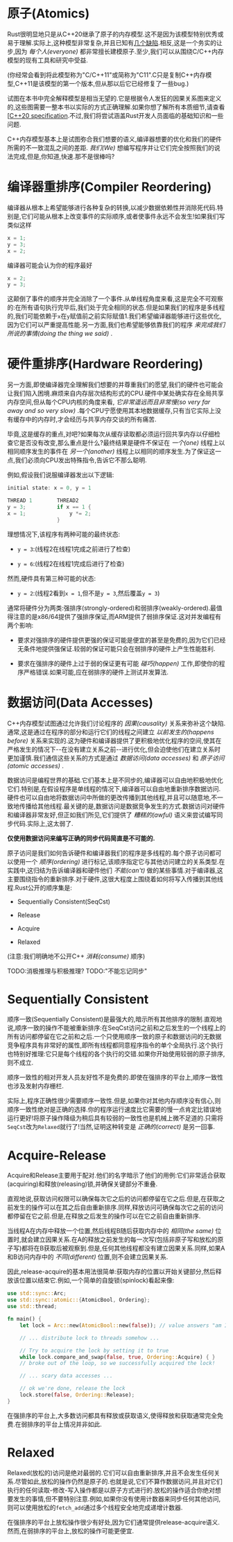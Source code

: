 # 原子(Atomics)

Rust很明显地只是从C++20继承了原子的内存模型.这不是因为该模型特别优秀或易于理解.实际上,这种模型非常复杂,并且已知有[几个缺陷](http://plv.mpi-sws.org/c11comp/popl15.pdf).相反,这是一个务实的让步,因为 *每个人(everyone)* 都非常擅长建模原子.至少,我们可以从围绕C/C++内存模型的现有工具和研究中受益.

(你经常会看到将此模型称为"C/C++11"或简称为"C11".C只是复制C++内存模型,C++11是该模型的第一个版本,但从那以后它已经修复了一些bug.)

试图在本书中完全解释模型是相当无望的.它是根据令人发狂的因果关系图来定义的,这些图需要一整本书以实际的方式正确理解.如果你想了解所有本质细节,请查看[[C++20 specification](https://en.cppreference.com/w/cpp/atomic/memory_order).不过,我们将尝试涵盖Rust开发人员面临的基础知识和一些问题.

C++内存模型基本上是试图弥合我们想要的语义,编译器想要的优化和我们的硬件所需的不一致混乱之间的差距. *我们(We)* 想编写程序并让它们完全按照我们的说法完成,但是,你知道,快速.那不是很棒吗?

# 编译器重排序(Compiler Reordering)

编译器从根本上希望能够进行各种复杂的转换,以减少数据依赖性并消除死代码.特别是,它们可能从根本上改变事件的实际顺序,或者使事件永远不会发生!如果我们写类似这样

```Rust
x = 1;
y = 3;
x = 2;
```

编译器可能会认为你的程序最好

```Rust
x = 2;
y = 3;
```

这颠倒了事件的顺序并完全消除了一个事件.从单线程角度来看,这是完全不可观察的:在所有语句执行完毕后,我们处于完全相同的状态.但是如果我们的程序是多线程的,我们可能依赖于`x`在`y`赋值前之前实际赋值1.我们希望编译器能够进行这些优化,因为它们可以严重提高性能.另一方面,我们也希望能够依靠我们的程序 *来完成我们所说的事情(doing the thing we said)* .

# 硬件重排序(Hardware Reordering)

另一方面,即使编译器完全理解我们想要的并尊重我们的愿望,我们的硬件也可能会让我们陷入困境.麻烦来自内存层次结构形式的CPU.硬件中某处确实存在全局共享内存空间,但从每个CPU内核的角度来看, *它非常遥远而且非常慢(so very far away and so very slow)* .每个CPU宁愿使用其本地数据缓存,只有当它实际上没有缓存中的内存时,才会经历与共享内存交谈的所有痛苦.

毕竟,这是缓存的重点,对吧?如果每次从缓存读取都必须运行回共享内存以仔细检查它是否没有改变,那么重点是什么?最终结果是硬件不保证在 *一个(one)* 线程上以相同顺序发生的事件在 *另一个(another)* 线程上以相同的顺序发生.为了保证这一点,我们必须向CPU发出特殊指令,告诉它不那么聪明.

例如,假设我们说服编译器发出以下逻辑:

```Rust
initial state: x = 0, y = 1

THREAD 1        THREAD2
y = 3;          if x == 1 {
x = 1;              y *= 2;
                }
```

理想情况下,该程序有两种可能的最终状态:

- `y = 3`:(线程2在线程1完成之前进行了检查)

- `y = 6`:(线程2在线程1完成后进行了检查)

然而,硬件具有第三种可能的状态:

- `y = 2`:(线程2看到`x = 1`,但不是`y = 3`,然后覆盖`y = 3`)

通常将硬件分为两类:强排序(strongly-ordered)和弱排序(weakly-ordered).最值得注意的是x86/64提供了强排序保证,而ARM提供了弱排序保证.这对并发编程有两个影响:

- 要求对强排序的硬件提供更强的保证可能是便宜的甚至是免费的,因为它们已经无条件地提供强保证.较弱的保证可能只会在弱排序的硬件上产生性能胜利.

- 要求在强排序的硬件上过于弱的保证更有可能 *碰巧(happen)* 工作,即使你的程序严格错误.如果可能,应在弱排序的硬件上测试并发算法.

# 数据访问(Data Accesses)

C++内存模型试图通过允许我们讨论程序的 *因果(causality)* 关系来弥补这个缺陷.通常,这是通过在程序的部分和运行它们的线程之间建立 *以前发生的(happens before)* 关系来实现的.这为硬件和编译器提供了更积极地优化程序的空间,使其在严格发生的情况下--在没有建立关系之前--进行优化,但会迫使他们在建立关系时更加谨慎.我们通信这些关系的方式是通过 *数据访问(data accesses)* 和 *原子访问(atomic accesses)* .

数据访问是编程世界的基础.它们基本上是不同步的,编译器可以自由地积极地优化它们.特别是,在假设程序是单线程的情况下,编译器可以自由地重新排序数据访问.硬件也可以自由地将数据访问中所做的更改传播到其他线程,并且可以随意地,不一致地传播给其他线程.最关键的是,数据访问是数据竞争发生的方式.数据访问对硬件和编译器非常友好,但正如我们所见,它们提供了 *糟糕的(awful)* 语义来尝试编写同步代码.实际上,这太弱了.

**仅使用数据访问来编写正确的同步代码简直是不可能的.**

原子访问是我们如何告诉硬件和编译器我们的程序是多线程的.每个原子访问都可以使用一个 *顺序(ordering)* 进行标记,该顺序指定它与其他访问建立的关系类型.在实践中,这归结为告诉编译器和硬件他们 *不能(can't)* 做的某些事情.对于编译器,这主要围绕指令的重新排序.对于硬件,这很大程度上围绕着如何将写入传播到其他线程.Rust公开的顺序集是:

- Sequentially Consistent(SeqCst)

- Release

- Acquire

- Relaxed

(注意:我们明确地不公开C++ *消耗(consume)* 顺序)

TODO:消极推理与积极推理? TODO:"不能忘记同步"

# Sequentially Consistent

顺序一致(Sequentially Consistent)是最强大的,暗示所有其他排序的限制.直观地说,顺序一致的操作不能被重新排序:在SeqCst访问之前和之后发生的一个线程上的所有访问都停留在它之前和之后.一个只使用顺序一致的原子和数据访问的无数据竞争程序具有非常好的属性,即所有线程都同意程序指令的单个全局执行.这个执行也特别好推理:它只是每个线程的各个执行的交错.如果你开始使用较弱的原子排序,则不成立.

顺序一致性的相对开发人员友好性不是免费的.即使在强排序的平台上,顺序一致性也涉及发射内存栅栏.

实际上,程序正确性很少需要顺序一致性.但是,如果你对其他内存顺序没有信心,则顺序一致性绝对是正确的选择.你的程序运行速度比它需要的慢一点肯定比错误地运行更好!将原子操作降级为稍后具有较弱的一致性也是机械上微不足道的.只需将`SeqCst`改为`Relaxed`就行了!当然,证明这种转变是 *正确的(correct)* 是另一回事.

# Acquire-Release

Acquire和Release主要用于配对.他们的名字暗示了他们的用例:它们非常适合获取(acquiring)和释放(releasing)锁,并确保关键部分不重叠.

直观地说,获取访问权限可以确保每次它之后的访问都停留在它之后.但是,在获取之前发生的操作可以在其之后自由重新排序.同样,释放访问可确保每次它之前的访问都停留在它之前.但是,在释放之后发生的操作可以在它之前自由重新排序.

当线程A在内存中释放一个位置,然后线程B随后获取内存中的 *相同(the same)* 位置时,就会建立因果关系.在A的释放之前发生的每一次写(包括非原子写和放松的原子写)都将在B获取后被观察到.但是,任何其他线程都没有建立因果关系.同样,如果A和B访问内存中的 *不同(different)* 位置,则不会建立因果关系.

因此,release-acquire的基本用法很简单:获取内存的位置以开始关键部分,然后释放该位置以结束它.例如,一个简单的自旋锁(spinlock)看起来像:

```Rust
use std::sync::Arc;
use std::sync::atomic::{AtomicBool, Ordering};
use std::thread;

fn main() {
    let lock = Arc::new(AtomicBool::new(false)); // value answers "am I locked?"

    // ... distribute lock to threads somehow ...

    // Try to acquire the lock by setting it to true
    while lock.compare_and_swap(false, true, Ordering::Acquire) { }
    // broke out of the loop, so we successfully acquired the lock!

    // ... scary data accesses ...

    // ok we're done, release the lock
    lock.store(false, Ordering::Release);
}
```

在强排序的平台上,大多数访问都具有释放或获取语义,使得释放和获取通常完全免费.在弱排序的平台上情况并非如此.

# Relaxed

Relaxed(放松的)访问是绝对最弱的.它们可以自由重新排序,并且不会发生任何关系.尽管如此,放松的操作仍然是原子的.也就是说,它们不算作数据访问,并且对它们执行的任何读取-修改-写入操作都是以原子方式进行的.放松的操作适合你绝对想要发生的事情,但不要特别注意.例如,如果你没有使用计数器来同步任何其他访问,则可以使用放松的`fetch_add`通过多个线程安全地完成递增计数器.

在强排序的平台上放松操作很少有好处,因为它们通常提供release-acquire语义.然而,在弱排序的平台上,放松的操作可能更便宜.